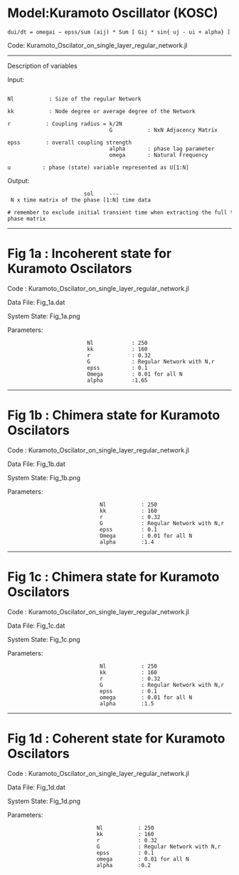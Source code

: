# Model:Kuramoto Oscillator (KOSC)

    dui/dt = omegai − epss/sum (aij) * Sum [ Gij * sin{ uj - ui + alpha} ]

Code: Kuramoto_Oscilator_on_single_layer_regular_network.jl

-----------------------------------------------------------------------------------------------------------------

Description of variables

Input:

                                    Nl           : Size of the regular Network
                                    kk           : Node degree or average degree of the Network
                                    r           : Coupling radius = k/2N   
                                    G           : NxN Adjacency Matrix
                                    epss        : overall coupling strength 
                                    alpha       : phase lag parameter
                                    omega       : Natural Frequency
                                    u          : phase (state) variable represented as U[1:N]

Output:

                            sol     --- N x time matrix of the phase [1:N] time data
                            # remember to exclude initial transient time when extracting the full time-phase matrix

----------------------------------------------------------------------------------------------------------------
# Fig 1a : Incoherent state for Kuramoto Oscilators  

Code : Kuramoto_Oscilator_on_single_layer_regular_network.jl

Data File: Fig_1a.dat

System State: Fig_1a.png

Parameters:

                             Nl            : 250
                             kk            : 160
                             r             : 0.32
                             G             : Regular Network with N,r
                             epss          : 0.1  
                             Omega         : 0.01 for all N
                             alpha         :1.65
             
----------------------------------------------------------------------------------------------------------------
# Fig 1b : Chimera state for Kuramoto Oscilators  

Code : Kuramoto_Oscilator_on_single_layer_regular_network.jl

Data File: Fig_1b.dat

System State: Fig_1b.png

Parameters:


                                 Nl           : 250
                                 kk           : 160
                                 r            : 0.32
                                 G            : Regular Network with N,r
                                 epss         : 0.1   
                                 Omega        : 0.01 for all N
                                 alpha        :1.4

----------------------------------------------------------------------------------------------------------------
# Fig 1c : Chimera state for Kuramoto Oscilators  

Code : Kuramoto_Oscilator_on_single_layer_regular_network.jl

Data File: Fig_1c.dat

System State: Fig_1c.png

Parameters:


                                 Nl           : 250
                                 kk           : 160
                                 r            : 0.32
                                 G            : Regular Network with N,r
                                 epss         : 0.1   
                                 omega        : 0.01 for all N
                                 alpha        :1.5
        

----------------------------------------------------------------------------------------------------------------

# Fig 1d : Coherent state for Kuramoto Oscilators  

Code : Kuramoto_Oscilator_on_single_layer_regular_network.jl

Data File: Fig_1d.dat

System State: Fig_1d.png

Parameters:


                                Nl           : 250
                                kk           : 160
                                r            : 0.32
                                G            : Regular Network with N,r
                                epss         : 0.1      
                                omega        : 0.01 for all N
                                alpha        :0.2
